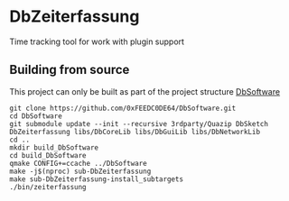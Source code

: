 # DbZeiterfassung
Time tracking tool for work with plugin support

## Building from source
This project can only be built as part of the project structure [DbSoftware](https://github.com/0xFEEDC0DE64/DbSoftware)

```Shell
git clone https://github.com/0xFEEDC0DE64/DbSoftware.git
cd DbSoftware
git submodule update --init --recursive 3rdparty/Quazip DbSketch DbZeiterfassung libs/DbCoreLib libs/DbGuiLib libs/DbNetworkLib
cd ..
mkdir build_DbSoftware
cd build_DbSoftware
qmake CONFIG+=ccache ../DbSoftware
make -j$(nproc) sub-DbZeiterfassung
make sub-DbZeiterfassung-install_subtargets
./bin/zeiterfassung
```
